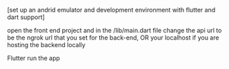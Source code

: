 [set up an andrid emulator and development environment with flutter and dart support]

open the front end project and in the /lib/main.dart file change the api url to be the ngrok url that you set for the back-end, OR your localhost if you are hosting the backend locally

Flutter run the app
